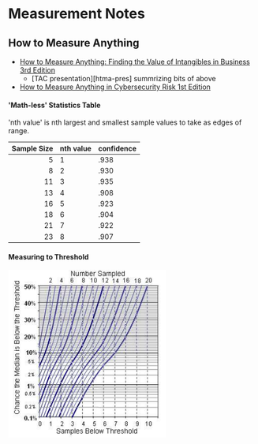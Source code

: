 Measurement Notes
=================

How to Measure Anything
-----------------------

* [How to Measure Anything: Finding the Value of Intangibles in Business
  3rd Edition][htma]
  * [TAC presentation][htma-pres] summrizing bits of above
* [How to Measure Anything in Cybersecurity Risk 1st Edition][htma-cs]

#### 'Math-less' Statistics Table

'nth value' is nth largest and smallest sample values to take as
edges of range.

| Sample Size | nth value | confidence
|------------:|-----------|------------
|           5 | 1         | .938
|           8 | 2         | .930
|          11 | 3         | .935
|          13 | 4         | .908
|          16 | 5         | .923
|          18 | 6         | .904
|          21 | 7         | .922
|          23 | 8         | .907

#### Measuring to Threshold

![Graph from TAC presentation.](measurement-htm-mtt.png)



[htma]: https://smile.amazon.com/dp/B00INUYS2U/
[htma-cs]: https://smile.amazon.com/dp/B01J4XYM16
[htma-tac]: http://www.hubbardresearch.com/wp-content/uploads/2011/08/TAC-How-To-Measure-Anything.pdf
